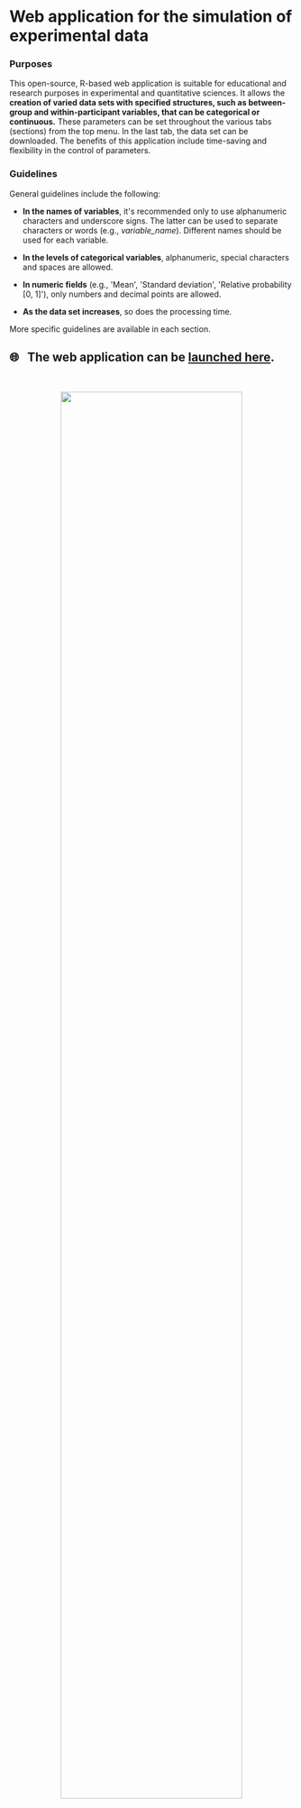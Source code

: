 # Web application for the simulation of experimental data

### Purposes

This open-source, R-based web application is suitable for educational and research purposes in experimental and quantitative sciences. It allows the **creation of varied data sets with specified structures, such as between-group and within-participant variables, that can be categorical or continuous.** These parameters can be set throughout the various tabs (sections) from the top menu. In the last tab, the data set can be downloaded. The benefits of this application include time-saving and flexibility in the control of parameters.

### Guidelines

General guidelines include the following:

- **In the names of variables**, it's recommended only to use alphanumeric characters and underscore signs. The latter can be used to separate characters or words (e.g., *variable_name*). Different names should be used for each variable.

- **In the levels of categorical variables**, alphanumeric, special characters and spaces are allowed.

- **In numeric fields** (e.g., 'Mean', 'Standard deviation', 'Relative probability [0, 1]'), only numbers and decimal points are allowed.

- **As the data set increases**, so does the processing time.

More specific guidelines are available in each section.

## :globe_with_meridians: &nbsp; The web application can be [launched here](https://pablo-bernabeu.shinyapps.io/experimental-data-simulation/).

<br>

<p style='margin-bottom:90px;' align="center">
<a href="https://github.com/pablobernabeu/Experimental-data-simulation/raw/master/Screenshot.png"><img style='display: block; margin-left: auto; margin-right: auto;' src="https://github.com/pablobernabeu/Experimental-data-simulation/raw/master/Screenshot.png" width='80%' /></a>
  </p>

<br>

### Reference

Bernabeu, P., & Lynott, D. (2020). Web application for the simulation of experimental data (Version 1.2). [https://github.com/pablobernabeu/Experiment-simulation-app/](https://github.com/pablobernabeu/Experiment-simulation-app/)

### Code

This web application was developed in [R](https://www.r-project.org/about.html) (R Core Team, 2020). The initial code for this application was influenced by Section 5.7 ([*Simulating data for multi-factor designs*](https://crumplab.github.io/programmingforpsych/simulating-and-analyzing-data-in-r.html#simulating-data-for-multi-factor-designs)) in Crump (2017). The R packages used include 'dplyr' (Wickham, François, Henry, & Müller, 2018), 'DT' (Xie, 2020), 'flexdashboard' (Iannone, Allaire, & Borges, 2020), 'shiny' (Chang, Cheng, Allaire, Xie, & McPherson, 2020) and 'stringr' (Wickham, 2019).

### Options for development and local use of the app

#### Option A) Using local R/RStudio or [RStudio Cloud project](https://rstudio.cloud/project/1739958)

1. [In RStudio Cloud, this step can usually be skipped.] Install the packages in the versions used in the [latest release of this application](https://github.com/pablobernabeu/Experimental-data-simulation/releases), by running:

    ```
    install.packages('devtools')
    library(devtools)
    install_version('dplyr', '1.0.2', 'http://cran.us.r-project.org')
    install_version('DT', '0.15', 'http://cran.us.r-project.org')
    install_version('flexdashboard', '0.5.2', 'http://cran.us.r-project.org')
    install_version('htmltools', '0.5.0', 'http://cran.us.r-project.org')
    install_version('knitr', '1.30', 'http://cran.us.r-project.org')
    install_version('ngram', '3.0.4', 'http://cran.us.r-project.org')
    install_version('purrr', '0.3.4', 'http://cran.us.r-project.org')
    install_version('shiny', '1.5.0', 'http://cran.us.r-project.org')
    install_version('stringr', '1.4.0', 'http://cran.us.r-project.org')
    install_version('tidyr', '1.1.2', 'http://cran.us.r-project.org')
    ```

2. Open the [index.Rmd](https://github.com/pablobernabeu/Experimental-data-simulation/blob/master/index.Rmd) script.

3. Run the application by clicking on <kbd>▶️&nbsp; Run document</kbd> at the top left, or by running `rmarkdown::run('index.Rmd')` in the console.

4. Click on <kbd>Open in Browser</kbd> at the top left.

#### Option B) Using Dockerfile ([@vsoch's pull request](https://github.com/pablobernabeu/Experimental-data-simulation/pull/1))

A [Dockerfile](Dockerfolder/Dockerfile) has been provided. First, build the container:

```bash
docker build -t experiment-shiny-app .
```

And then run the container, selecting a password for the interface and binding to port 8787 on your local machine.

```bash
$ docker run --interactive --rm -e PASSWORD=<MYPASSWORD> -p 8787:8787 --name experiment-shiny-app --volume $(pwd):/home/rstudio experiment-shiny-app
[s6-init] making user provided files available at /var/run/s6/etc...exited 0.
[s6-init] ensuring user provided files have correct perms...exited 0.
[fix-attrs.d] applying ownership & permissions fixes...
[fix-attrs.d] done.
[cont-init.d] executing container initialization scripts...
[cont-init.d] add: executing... 
Nothing additional to add
[cont-init.d] add: exited 0.
[cont-init.d] userconf: executing... 
[cont-init.d] userconf: exited 0.
[cont-init.d] done.
[services.d] starting services
[services.d] done.
```

You can then open [127.0.0.1:8787](127.0.0.1:8787) to see the interface and login with username "rstudio" and
your chosen password. You can then select the Rmd file and click "Run Document" to generate the window for the application,
shown below.

<p style='margin-bottom:90px;' align="center">
<img style='display: block; margin-left: auto; margin-right: auto;' src="img/interface.png" width='40%'>
</p>

<br>

### Acknowledgements

Thank you to RStudio for the free hosting server used by this application, [shinyapps.io](https://www.shinyapps.io/).

### References

<div style = "text-indent:-1.5em; margin-left:1.5em;">

Chang, W., Cheng, J., Allaire, J., Xie, Y., & McPherson, J. (2020). shiny: Web Application Framework for R. R package version 1.4.0. Available at [http://CRAN.R-project.org/package=shiny](http://CRAN.R-project.org/package=shiny).

Crump, M. J. C. (2017). Programming for Psychologists: Data Creation and Analysis (Version 1.1). [https://crumplab.github.io/programmingforpsych/](https://crumplab.github.io/programmingforpsych/).

Iannone, R., Allaire, J. J., & Borges, B. (2020). Flexdashboard: R Markdown Format for Flexible Dashboards. [http://rmarkdown.rstudio.com/flexdashboard](http://rmarkdown.rstudio.com/flexdashboard).

R Core Team (2020). R: A language and environment for statistical computing. R Foundation for Statistical Computing, Vienna, Austria. URL [https://www.R-project.org/](https://www.R-project.org/).

Wickham, H. (2019). stringr: Simple, Consistent Wrappers for Common String Operations. R package version 1.4.0. [https://CRAN.R-project.org/package=stringr](https://CRAN.R-project.org/package=stringr).

Wickham, H., François, R., Henry, L., & Müller, K. (2018). dplyr: A Grammar of Data Manipulation. R package version 0.7.6. [https://CRAN.R-project.org/package=dplyr](https://CRAN.R-project.org/package=dplyr).

Xie, Y. (2020). DT: A Wrapper of the JavaScript Library "DataTables". R package version 0.14. Available at [https://CRAN.R-project.org/package=DT](https://CRAN.R-project.org/package=DT).

</div>

### Contact

To submit any questions or feedback, please post [an issue](https://github.com/pablobernabeu/Experimental-data-simulation/issues), or email Pablo Bernabeu at [p.bernabeu@lancaster.ac.uk](mailto:p.bernabeu@lancaster.ac.uk).

<br>
